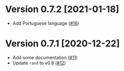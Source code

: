 # Version 0.7.2 [2021-01-18]

- Add Portuguese language ([#16](https://github.com/koushiro/bip0039-rs/pull/16))

# Version 0.7.1 [2020-12-22]

- Add some documentation ([#11](https://github.com/koushiro/bip0039-rs/pull/11))
- Update `rand` to v0.8 ([#12](https://github.com/koushiro/bip0039-rs/pull/12))

